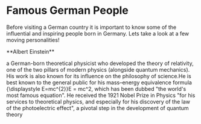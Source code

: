 <h1>Famous German People</h1>

<p>Before visiting a German country it is important to know some of the influential and inspiring people born in Germany. Lets take a look at a few moving personalities!</p>

<p>**Albert Einstein** <br>

a German-born theoretical physicist who developed the theory of relativity, one of the two pillars of modern physics (alongside quantum mechanics). His work is also known for its influence on the philosophy of science.He is best known to the general public for his mass–energy equivalence formula {\displaystyle E=mc^{2}}E = mc^2, which has been dubbed "the world's most famous equation". He received the 1921 Nobel Prize in Physics "for his services to theoretical physics, and especially for his discovery of the law of the photoelectric effect", a pivotal step in the development of quantum theory
</p>
